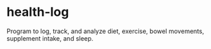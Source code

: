 # health-log
Program to log, track, and analyze diet, exercise, bowel movements, supplement intake, and sleep. 
